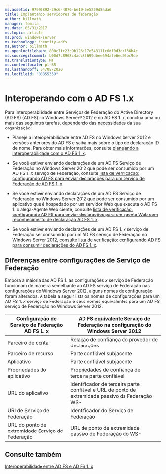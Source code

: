 ```yaml
---
ms.assetid: 97999892-29c6-4076-be19-5e5259d8ada6
title: Implantando servidores de federação
author: billmath
manager: femila
ms.date: 05/31/2017
ms.topic: article
ms.prod: windows-server
ms.technology: identity-adfs
ms.author: billmath
ms.openlocfilehash: 800c7fc23c9b126a17e54311fc6df0d3dcf36b4c
ms.sourcegitcommit: b00d7c8968c4adc8f699dbee694afe6ed36bc9de
ms.translationtype: MT
ms.contentlocale: pt-BR
ms.lasthandoff: 04/08/2020
ms.locfileid: "80855359"
---
```

# <a name="interoperating-with-ad-fs-1x"></a>Interoperando com o AD FS 1.x

Para interoperabilidade entre Serviços de Federação do Active Directory (AD FS) \(AD FS\) no Windows Server&reg; 2012 e no AD FS 1. *x*, conclua uma ou mais das seguintes tarefas, dependendo das necessidades da sua organização:  
  
-   Planeje a interoperabilidade entre AD FS no Windows Server 2012 e versões anteriores do AD FS e saiba mais sobre o tipo de declaração ID de nome. Para obter mais informações, consulte [planejando a interoperabilidade com o AD FS 1. x](https://technet.microsoft.com/library/ff678040.aspx).  
  
-   Se você estiver enviando declarações de um AD FS Serviço de Federação no Windows Server 2012 que pode ser consumido por um AD FS 1. *x* serviço de Federação, consulte [lista de verificação: configurando AD FS para enviar declarações para um serviço de Federação de AD FS 1. x](Checklist--Configuring-AD-FS-to-Send-Claims-to-an-AD-FS-1.x-Federation-Service.md).  
  
-   Se você estiver enviando declarações de um AD FS Serviço de Federação no Windows Server 2012 que pode ser consumido por um aplicativo que é hospedado por um servidor Web que executa o AD FS 1. *x* alega\-Agente Web ciente, consulte [lista de verificação: configurando AD FS para enviar declarações para um agente Web com reconhecimento de declaração AD FS 1. x](Checklist--Configuring-AD-FS-to-Send-Claims-to-an-AD-FS-1.x-Claims-Aware-Web-Agent.md).  
  
-   Se você estiver enviando declarações de um AD FS 1. *x* serviço de Federação ser consumido por um AD FS serviço de Federação no Windows Server 2012, consulte [lista de verificação: configurando AD FS para consumir declarações do AD FS 1. x](Checklist--Configuring-AD-FS--to-Consume-Claims-from-AD-FS-1.x.md).  
  
## <a name="differences-between-federation-service-settings"></a>Diferenças entre configurações de Serviço de Federação  
Embora a maioria das AD FS 1. as configurações *x* serviço de Federação funcionam de maneira semelhante ao AD FS serviço de Federação nas configurações do Windows Server 2012, alguns nomes de configuração foram alterados. A tabela a seguir lista os nomes de configurações para um AD FS 1. *x* serviço de Federação e seus nomes equivalentes para um AD FS serviço de Federação no Windows Server 2012.  
  
|Configuração de Serviço de Federação AD FS 1. x|AD FS equivalente Serviço de Federação na configuração do Windows Server 2012  
|----------------------------------------|---------------------------------------------------------------------------------------------------------- 
|Parceiro de conta|Relação de confiança do provedor de declarações  
|Parceiro de recurso|Parte confiável subjacente 
|Aplicativo|Parte confiável subjacente  
|Propriedades do aplicativo|Propriedades de confiança de terceira parte confiável  
|URL do aplicativo|Identificador de terceira parte confiável e URL de ponto de extremidade passivo da Federação WS\-  
|URI de Serviço de Federação|Identificador do Serviço de Federação  
|URL do ponto de extremidade Serviço de Federação|URL de ponto de extremidade passivo de Federação do WS\-  
  
## <a name="see-also"></a>Consulte também  
[Interoperabilidade entre AD FS e AD FS 1. x](https://go.microsoft.com/fwlink/?LinkId=200776)  
  

